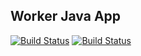 ## Worker Java App

  [![Build Status](http://http://34.140.205.206/:8080/buildStatus/icon?job=instavote%2Fworker-build&subject=Build&color=blue)](http://34.79.109.255:8080/job/instavote/job/worker-build/)
  [![Build Status](http://http://34.140.205.206/:8080/buildStatus/icon?job=instavote%2Fworker-test&subject=UnitTest&color=pink)](http://34.79.109.255:8080/job/instavote/job/worker-test/)
